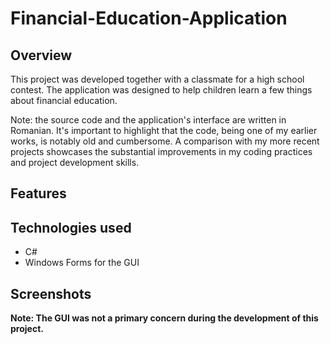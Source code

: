 # Financial-Education-Application

## Overview
This project was developed together with a classmate for a high school contest. The application was designed to help children learn a few things about financial education. 

Note: the source code and the application's interface are written in Romanian. It's important to highlight that the code, being one of my earlier works, is notably old and cumbersome. A comparison with my more recent projects showcases the substantial improvements in my coding practices and project development skills.

## Features


## Technologies used
- C#
- Windows Forms for the GUI

## Screenshots
**Note: The GUI was not a primary concern during the development of this project.**

